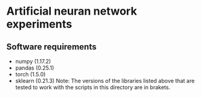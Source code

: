 # Artificial neuran network experiments

## Software requirements
* numpy (1.17.2)
* pandas (0.25.1)
* torch (1.5.0)
* sklearn (0.21.3)
Note: The versions of the libraries listed above that are tested to work with 
the scripts in this directory are in brakets.
